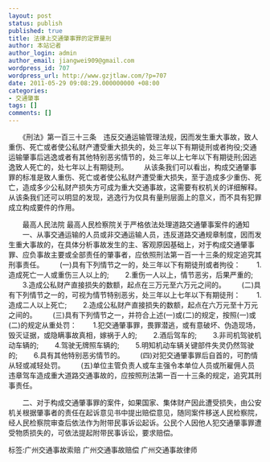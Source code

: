```yaml
---
layout: post
status: publish
published: true
title: 法律上交通肇事罪的定罪量刑
author: 本站记者
author_login: admin
author_email: jiangwei909@gmail.com
wordpress_id: 707
wordpress_url: http://www.gzjtlaw.com/?p=707
date: 2011-05-29 09:08:29.000000000 +08:00
categories:
- 交通肇事
tags: []
comments: []
---
```

　　《刑法》第一百三十三条　违反交通运输管理法规，因而发生重大事故，致人重伤、死亡或者使公私财产遭受重大损失的，处三年以下有期徒刑或者拘役;交通运输肇事后逃逸或者有其他特别恶劣情节的，处三年以上七年以下有期徒刑;因逃逸致人死亡的，处七年以上有期徒刑。　　从该条我们可以看出，构成交通肇事罪的标准是致人重伤、死亡或者使公私财产遭受重大损失，至于造成多少重伤、死亡，造成多少公私财产损失方可成为重大交通事故，这需要有权机关的详细解释。从该条我们还可以明显的发现，逃逸行为仅具有量刑层面上的意义，而不具有犯罪成立构成要件的作用。　　最高人民法院 最高人民检察院关于严格依法处理道路交通肇事案件的通知　　一、从事交通运输的人员或非交通运输人员，违反道路交通规章制度，因而发生重大事故的，在具体分析事故发生的主、客观原因基础上，对于构成交通肇事罪、应负事故主要或全部责任的肇事者，应依照刑法第一百一十三条的规定追究其刑事责任。　　(一)具有下列情节之一的，处三年以下有期徒刑或者拘役：　　1.造成死亡一人或重伤三人以上的;　　2.重伤一人以上，情节恶劣，后果严重的;　　3.造成公私财产直接损失的数额，起点在三万元至六万元之间的。　　(二)具有下列情节之一的，可视为情节特别恶劣，处三年以上七年以下有期徒刑：　　1.造成二人以上死亡;　　2.造成公私财产直接损失的数额，起点在六万元至十万元之间的。　　(三)具有下列情节之一，并符合上述(一)或(二)的规定，按照(一)或(二)的规定从重处罚：　　1.犯交通肇事罪，畏罪潜逃，或有意破坏、伪造现场，毁灭证据，或隐瞒事故真相，嫁祸于人的;　　2.酒后驾车的;　　3.非司机驾驶机动车辆的;　　4.驾驶无牌照车辆的;　　5.明知机动车辆关键部件失灵仍然驾驶的;　　6.具有其他特别恶劣情节的。　　(四)对犯交通肇事罪后自首的，可酌情从轻或减轻处罚。　　(五)单位主管负责人或车主强令本单位人员或所雇佣人员违章驾车造成重大道路交通事故的，应按照刑法第一百一十三条的规定，追究其刑事责任。　　二、对于构成交通肇事罪的案件，如果国家、集体财产因此遭受损失，由公安机关根据肇事者的责任在起诉意见书中提出赔偿意见，随同案件移送人民检察院，经人民检察院审查后依法作为附带民事诉讼起诉。公民个人因他人犯交通肇事罪遭受物质损失的，可依法提起附带民事诉讼，要求赔偿。标签:广州交通事故索赔 广州交通事故赔偿 广州交通事故律师
